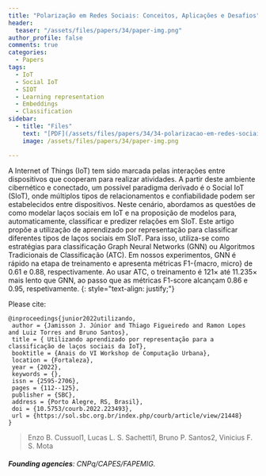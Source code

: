 ```yaml
---
title: "Polarização em Redes Sociais: Conceitos, Aplicações e Desafios"
header:
  teaser: "/assets/files/papers/34/paper-img.png"
author_profile: false
comments: true
categories:
  - Papers
tags:
  - IoT
  - Social IoT
  - SIOT
  - Learning representation
  - Embeddings
  - Classification
sidebar:
  - title: "Files"
    text: "[PDF](/assets/files/papers/34/34-polarizacao-em-redes-sociais-conceitos-aplicacoes-e-desafios.pdf){: .btn .btn--success}{: target=\"_blank\"} [Talk PDF](/assets/files/papers/34/34-polarizacao-em-redes-sociais-conceitos-aplicacoes-e-desafios-slides.pdf){: .btn .btn--info}{: target=\"_blank\"}"
    image: /assets/files/papers/34/paper-img.png

---
```


A Internet of Things (IoT) tem sido marcada pelas interações entre dispositivos que cooperam para realizar atividades. A partir deste ambiente cibernético e conectado, um possível paradigma derivado é o Social IoT (SIoT), onde múltiplos tipos de relacionamentos e confiabilidade podem ser estabelecidos entre dispositivos. Neste cenário, abordamos as questões de como modelar laços sociais em IoT e na proposição de modelos para, automaticamente, classificar e predizer relações em SIoT. Este artigo propõe a utilização de aprendizado por representação para classificar diferentes tipos de laços sociais em SIoT. Para isso, utiliza-se como estratégias para classificação Graph Neural Networks (GNN) ou Algoritmos Tradicionais de Classificação (ATC). Em nossos experimentos, GNN é rápido na etapa de treinamento e apresenta métricas F1-{macro, micro} de 0.61 e 0.88, respectivamente. Ao usar ATC, o treinamento é 121× até 11.235× mais lento que GNN, ao passo que as métricas F1-score alcançam 0.86 e 0.95, respetivamente.
{: style="text-align: justify;"}

Please cite:
```TeX
@inproceedings{junior2022utilizando,
 author = {Jamisson J. Júnior and Thiago Figueiredo and Ramon Lopes and Luiz Torres and Bruno Santos},
 title = { Utilizando aprendizado por representação para a classificação de laços sociais da IoT},
 booktitle = {Anais do VI Workshop de Computação Urbana},
 location = {Fortaleza},
 year = {2022},
 keywords = {},
 issn = {2595-2706},
 pages = {112--125},
 publisher = {SBC},
 address = {Porto Alegre, RS, Brasil},
 doi = {10.5753/courb.2022.223493},
 url = {https://sol.sbc.org.br/index.php/courb/article/view/21448}
}
```
> Enzo B. Cussuol1, Lucas L. S. Sachetti1, Bruno P. Santos2, Vinicius F. S. Mota
###### **Founding agencies**: CNPq/CAPES/FAPEMIG.


